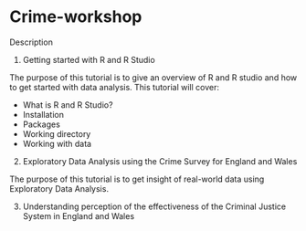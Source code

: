 # Crime-workshop

Description

1. Getting started with R and R Studio

The purpose of this tutorial is to give an overview of R and R studio and how to get started with data analysis. This tutorial will cover:

  - What is R and R Studio?
  - Installation
  - Packages
  - Working directory
  - Working with data
  
2. Exploratory Data Analysis using the Crime Survey for England and Wales

The purpose of this tutorial is to get insight of real-world data using Exploratory Data Analysis. 

3. Understanding perception of the effectiveness of the Criminal Justice System in England and Wales

